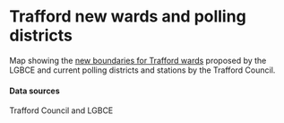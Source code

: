 # Trafford new wards and polling districts
 
Map showing the <a href="https://www.lgbce.org.uk/all-reviews/north-west/greater-manchester/trafford">new boundaries for Trafford wards</a> proposed by the LGBCE and current polling districts and stations by the Trafford Council. 

#### Data sources
Trafford Council and LGBCE